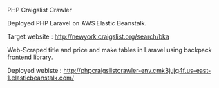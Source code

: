 PHP Craigslist Crawler 

Deployed PHP Laravel on AWS Elastic Beanstalk.

Target website : http://newyork.craigslist.org/search/bka

Web-Scraped title and price and make tables in Laravel using backpack frontend library.

Deployed webiste : http://phpcraigslistcrawler-env.cmk3jujg4f.us-east-1.elasticbeanstalk.com/
